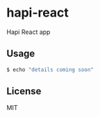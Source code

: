 # hapi-react

Hapi React app


## Usage

```bash
$ echo "details coming soon"
```


## License

MIT
